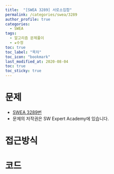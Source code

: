 ```yaml
---
title:  "[SWEA 3289] 서로소집합"
permalink: /categories/swea/3289
author_profile: true
categories:
  - SWEA
tags:
  - 알고리즘 문제풀이
  - ★수정
toc: true
toc_label: "목차"
toc_icon: "bookmark"
last_modified_at: 2020-08-04
toc: true
toc_sticky: true
---
```

# 문제
* [SWEA 3289번]()
* 문제의 저작권은 SW Expert Academy에 있습니다.  

# 접근방식 


# 코드
```java

```